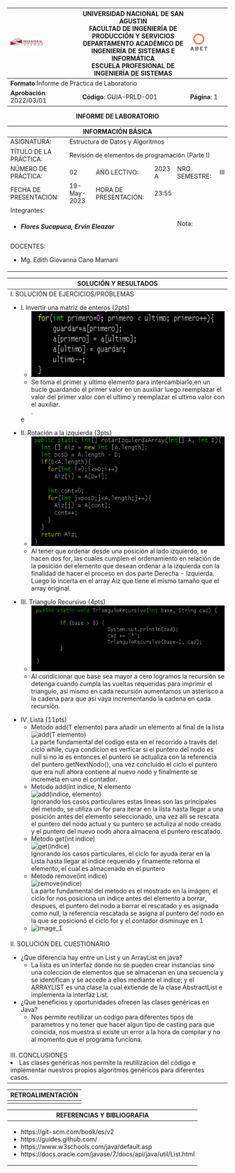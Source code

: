<div align="center">
<table>
    <theader>
        <tr>
            <td><img src="https://github.com/rescobedoq/pw2/blob/main/epis.png?raw=true" alt="EPIS" style="width:50%; height:auto"/></td>
            <th>
                <span style="font-weight:bold;">UNIVERSIDAD NACIONAL DE SAN AGUSTIN</span><br />
                <span style="font-weight:bold;">FACULTAD DE INGENIERÍA DE PRODUCCIÓN Y SERVICIOS</span><br />
                <span style="font-weight:bold;">DEPARTAMENTO ACADÉMICO DE INGENIERÍA DE SISTEMAS E INFORMÁTICA</span><br />
                <span style="font-weight:bold;">ESCUELA PROFESIONAL DE INGENIERÍA DE SISTEMAS</span>
            </th>
            <td><img src="https://github.com/rescobedoq/pw2/blob/main/abet.png?raw=true" alt="ABET" style="width:50%; height:auto"/></td>
        </tr>
    </theader>
    <tbody>
        <tr><td colspan="3"><span style="font-weight:bold;">Formato</span>:Informe de Práctica de Laboratorio</td></tr>
        <tr><td><span style="font-weight:bold;">Aprobación</span>:  2022/03/01</td><td><span style="font-weight:bold;">Código</span>: GUIA-PRLD-001</td><td><span style="font-weight:bold;">Página</span>: 1</td></tr>
    </tbody>
</table>
</div>

<div align="center">
<span style="font-weight:bold;">INFORME DE LABORATORIO</span><br />
</div>


<table>
<theader>
<tr><th colspan="6">INFORMACIÓN BÁSICA</th></tr>
</theader>
<tbody>
<tr><td>ASIGNATURA:</td><td colspan="5">Estructura de Datos y Algoritmos</td></tr>
<tr><td>TÍTULO DE LA PRÁCTICA:</td><td colspan="5">Revisión de elementos de programación (Parte I)</td></tr>
<tr>
<td>NÚMERO DE PRÁCTICA:</td><td>02</td><td>AÑO LECTIVO:</td><td>2023 A</td><td>NRO. SEMESTRE:</td><td>III</td>
</tr>
<tr>
<td>FECHA DE PRESENTACIÓN:</td><td>19-May-2023</td><td>HORA DE PRESENTACIÓN:</td><td colspan="3">23:55</td>
</tr>
<tr><td colspan="4">Integrantes:
        <ul>
            <li><h5>Flores Sucapuca, Ervin Eleazar </h5></li>
        </ul>
    </td>
    <td colspan="2">Nota:</td>
</<tr>
<tr><td colspan="6">DOCENTES:
<ul>
<li> Mg. Edith Giovanna Cano Mamani</li>
</ul>
</td>
</<tr>
</tdbody>
</table>

<table>
    <theader>
        <tr><th colspan="6">SOLUCIÓN Y RESULTADOS</th></tr>
    </theader>
    <tbody>
        <tr><td colspan="6">I. SOLUCIÓN DE EJERCICIOS/PROBLEMAS
          <ul>
          <li>I. Invertir una matriz de enteros (2pts)
             <ul>
	     <li><img src="img/invertir.PNG?raw=true" alt="image_1" style witdh="150"; height="150"/></li>
 	     <li>Se toma el primer y ultimo elemento para intercambiarlo,en un bucle guardando el primer valor en un auxiliar luego reemplazar el valor del primer valor con el ultimo y reemplazar el ultimo valor con el auxiliar.</li>.
	    </ul>e
           </li>
          </ul>
          <ul>
          <li>II. Rotación a la izquierda (3pts)
             <ul>
	     <li><img src="img/rotarIzquierdaArray.PNG" alt="image_1" style witdh="250"; height="250"/></li>
	       <li> Al tener que ordenar desde una posición al lado izquierdo, se hacen dos for, las cuales cumplen el ordenamiento en relación de la posición del elemento que desean ordenar a la izquierda con la finalidad de hacer el proceso en dos parte Derecha - Izquierda. Luego lo incerta en el array Aiz que tiene el mismo tamaño que el array original.</li>
	    </ul>
           </li>
          </ul>
          <ul>
          <li>III. Triangulo Recursivo (4pts)
             <ul>
	            <li><img src="img/triangulo_recursivo.PNG?raw=true" alt="image_1" style witdh="150"; height="150"/></li>
                <li>Al condicionar que base sea mayor a cero logramos la recursión se detenga cuando cumpla las vueltas requeridas para imprimir el triangulo, asi mismo en cada recursión aumentamos un asterisco a la cadena para que asi vaya incrementando la cadena en cada recursión.
              </ul>
           </li>
          </ul>
          <ul>
          <li>IV. Lista (11pts)
              <ul>
	            <li>
                  Metodo add(T elemento) para añadir un elemento al final de la lista<br>
                  <img src="img/cap1.png" alt="add(T elemento)"/><br>
                  La parte fundamental del codigo esta en el recorrido a través del ciclo while, cuya condicion es verficar si el puntero del nodo es null si no lo es entonces el puntero se actualiza con la referencia del puntero.getNextNodo(), una vez concluido el ciclo el puntero que era null ahora contiene al nuevo nodo y finalmente se incremeta en uno el contador.
                </li>
	     <li>
          Metodo add(int indice, N elemento<br>
          <img src="img/cap2.png" alt="add(indice, elemento)"/><br>
          Ignorando los casos particulares estas lineas son las principales del metodo, se utiliza un for para iterar en la lista hasta llegar a una posición antes del elemento seleccionado, una vez allí se rescata el puntero del nodo actual y su puntero se actuliza al nodo creado y el puntero del nuevo nodo ahora almacena el puntero rescatado.
          </li>
	     <li>
          Metodo get(int indice)<br>
          <img src="img/cap3.png" alt="get(indice)"/><br>
          Ignorando los casos particulares, el ciclo for ayuda iterar en la Lista hasta llegar al indice requerido y finamente retorna el elemento, el cual es almacenado en el puntero
          </li>
	     <li>
         Metodo remove(int indice)<br>
         <img src="img/cap4.png" alt="remove(indice)"/><br>
         La parte fundamental del metodo es el mostrado en la imágen, el ciclo for nos posiciona un indice antes del elemento a borrar, despues, el puntero del nodo a borrar el rescatado y es asignado como null, la referencia rescatada se asigna al puntero del nodo en la que se posicionó el ciclo for y el contador disminuye en 1
         </li>
	     <li><img src="z_imag/Methods.jpg?raw=true" alt="image_1" style witdh="250"; height="250"/></li>
              </ul>
           </li>
          </ul>
          </td></tr>   
        <tr><td colspan="6">II. SOLUCIÓN DEL CUESTIONARIO
         <ul>
         <li>¿Que diferencia hay entre un List y un ArrayList en java?
              <ul>
                   <li>La lista es un interfaz donde no se pueden crear instancias sino una coleccion de elementos que se almacenan en una secuencia y se identifican y se accede a ellos mediante el indice; y el ARRAYLIST es una clase la cual extiende de la clase AbstractList e implementa la interfaz List.</li>
 	       </ul>
          </li>
        <li>¿Que beneficios y oportunidades ofrecen las clases genéricas en Java?
            <ul>
                 <li>Nos permite reutilizar un codigo para diferentes tipos de parametros y no tener que hacer algun tipo de casting para que coincida, nos muestra si existe un error a la hora de compilar y no al momento que el programa funciona.</li>  
          </ul>
        </li>
         </ul>
        </td></tr>
        <tr><td colspan="6">III. CONCLUSIONES
           <li>Las clases genéricas nos permite la reutilizacion del código e implementar nuestros propios algoritmos genéricos para diferentes casos.</li>
</td></tr>
 </tbody>
</table>

<table>
    <theader>
        <tr><th>RETROALIMENTACIÓN</th></tr>
    </theader>
    <tbody>
         <tr><td colspan="6">                       </td></tr>
    </tbody>
</table>

<table>
    <theader>
        <tr><th>REFERENCIAS Y BIBLIOGRAFIA</th></tr>
    </theader>
    <tbody>
        <tr><td>
            <ul>
                <li>https://git-scm.com/book/es/v2</li>
                <li>https://guides.github.com/</li>
                <li>https://www.w3schools.com/java/default.asp</li>
                <li>https://docs.oracle.com/javase/7/docs/api/java/util/List.html</li>
            </ul></td>
        </tr>
    </tbody>
</table>
